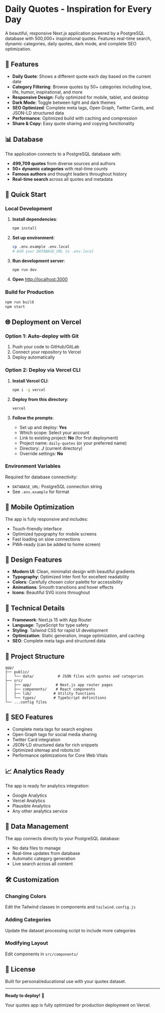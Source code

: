 # Daily Quotes - Inspiration for Every Day

A beautiful, responsive Next.js application powered by a PostgreSQL database with 500,000+ inspirational quotes. Features real-time search, dynamic categories, daily quotes, dark mode, and complete SEO optimization.

## 🌟 Features

- **Daily Quote**: Shows a different quote each day based on the current date
- **Category Filtering**: Browse quotes by 50+ categories including love, life, humor, inspirational, and more  
- **Responsive Design**: Fully optimized for mobile, tablet, and desktop
- **Dark Mode**: Toggle between light and dark themes
- **SEO Optimized**: Complete meta tags, Open Graph, Twitter Cards, and JSON-LD structured data
- **Performance**: Optimized build with caching and compression
- **Share & Copy**: Easy quote sharing and copying functionality

## 📊 Database

The application connects to a PostgreSQL database with:
- **499,709 quotes** from diverse sources and authors
- **50+ dynamic categories** with real-time counts
- **Famous authors** and thought leaders throughout history
- **Real-time search** across all quotes and metadata

## 🚀 Quick Start

### Local Development

1. **Install dependencies**:
   ```bash
   npm install
   ```

2. **Set up environment**:
   ```bash
   cp .env.example .env.local
   # Add your DATABASE_URL to .env.local
   ```

3. **Run development server**:
   ```bash
   npm run dev
   ```

4. **Open** [http://localhost:3000](http://localhost:3000)

### Build for Production

```bash
npm run build
npm start
```

## 🌐 Deployment on Vercel

### Option 1: Auto-deploy with Git

1. Push your code to GitHub/GitLab
2. Connect your repository to Vercel
3. Deploy automatically

### Option 2: Deploy via Vercel CLI

1. **Install Vercel CLI**:
   ```bash
   npm i -g vercel
   ```

2. **Deploy from this directory**:
   ```bash
   vercel
   ```

3. **Follow the prompts**:
   - Set up and deploy: **Yes**
   - Which scope: Select your account
   - Link to existing project: **No** (for first deployment)
   - Project name: `daily-quotes` (or your preferred name)
   - Directory: **./** (current directory)
   - Override settings: **No**

### Environment Variables

Required for database connectivity:
- `DATABASE_URL`: PostgreSQL connection string
- See `.env.example` for format

## 📱 Mobile Optimization

The app is fully responsive and includes:
- Touch-friendly interface
- Optimized typography for mobile screens
- Fast loading on slow connections
- PWA-ready (can be added to home screen)

## 🎨 Design Features

- **Modern UI**: Clean, minimalist design with beautiful gradients
- **Typography**: Optimized Inter font for excellent readability
- **Colors**: Carefully chosen color palette for accessibility
- **Animations**: Smooth transitions and hover effects
- **Icons**: Beautiful SVG icons throughout

## 🔧 Technical Details

- **Framework**: Next.js 15 with App Router
- **Language**: TypeScript for type safety
- **Styling**: Tailwind CSS for rapid UI development
- **Optimization**: Static generation, image optimization, and caching
- **SEO**: Complete meta tags and structured data

## 📁 Project Structure

```
app/
├── public/
│   └── data/           # JSON files with quotes and categories
├── src/
│   ├── app/           # Next.js app router pages
│   ├── components/    # React components
│   ├── lib/          # Utility functions  
│   └── types/        # TypeScript definitions
└── ...config files
```

## 🎯 SEO Features

- Complete meta tags for search engines
- Open Graph tags for social media sharing  
- Twitter Card integration
- JSON-LD structured data for rich snippets
- Optimized sitemap and robots.txt
- Performance optimizations for Core Web Vitals

## 📈 Analytics Ready

The app is ready for analytics integration:
- Google Analytics
- Vercel Analytics  
- Plausible Analytics
- Any other analytics service

## 🔄 Data Management

The app connects directly to your PostgreSQL database:
- No data files to manage
- Real-time updates from database
- Automatic category generation
- Live search across all content

## 🛠️ Customization

### Changing Colors
Edit the Tailwind classes in components and `tailwind.config.js`

### Adding Categories  
Update the dataset processing script to include more categories

### Modifying Layout
Edit components in `src/components/`

## 📄 License

Built for personal/educational use with your quotes dataset.

---

**Ready to deploy!** 🚀

Your quotes app is fully optimized for production deployment on Vercel.
